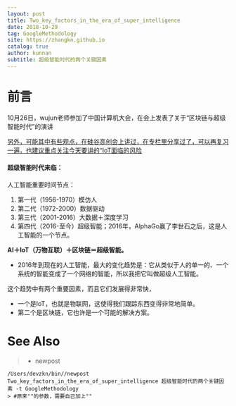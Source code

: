 ```yaml
---
layout: post
title: Two_key_factors_in_the_era_of_super_intelligence
date: 2018-10-29
tag: GoogleMethodology
site: https://zhangkn.github.io
catalog: true
author: kunnan
subtitle: 超级智能时代的两个关键因素
---
```






# 前言



10月26日，wujun老师参加了中国计算机大会，在会上发表了关于“区块链与超级智能时代”的演讲

[另外，可能其中有些观点，在硅谷高创会上讲过，在专栏里分享过了，可以再复习一遍，也建议重点关注今天要讲的“IoT面临的风险](https://pua1203.github.io/2018/10/29/What_is_the_future_of_Super_Smart_Society/)



#### 超级智能时代来临：



人工智能重要时间节点：

1. 第一代（1956-1970）模仿人
2. 第二代（1972-2000）数据驱动
3. 第三代（2001-2016）大数据＋深度学习
4. 第四代（2016-至今）超级智能；2016年，AlphaGo赢了李世石之后，这是人工智能的一个节点。



**AI＋IoT（万物互联）＋区块链＝超级智能。**

* 2016年到现在的人工智能，最大的变化趋势是：它从类似于人的单一的、一个系统的智能变成了一个网络的智能，所以我把它叫做超级人工智能。



这个趋势中有两个重要因素，而且它们发展得非常快，

* 一个是IoT，也就是物联网，这使得我们跟踪东西变得非常地简单。
* 第二个是区块链，它也许是一个可能的解决方案。







# See Also 

>* newpost 
>
```
/Users/devzkn/bin//newpost Two_key_factors_in_the_era_of_super_intelligence 超级智能时代的两个关键因素 -t GoogleMethodology
> #原来""的参数，需要自己加上""
```

